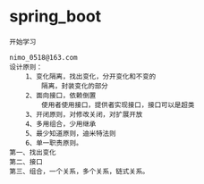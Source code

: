# spring_boot
    开始学习
    
    nimo_0518@163.com
    设计原则：
        1、变化隔离，找出变化，分开变化和不变的
            隔离，封装变化的部分
        2、面向接口，依赖倒置
            使用者使用接口，提供者实现接口，接口可以是超类
        3、开闭原则，对修改关闭，对扩展开放
        4、多用组合，少用继承
        5、最少知道原则，迪米特法则
        6、单一职责原则。
    第一、找出变化
    第二、接口
    第三、组合，一个关系，多个关系，链式关系。